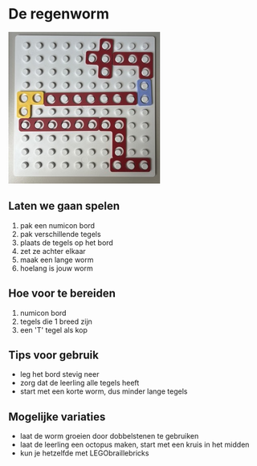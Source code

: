 # De regenworm

![regenworm](assets\regenworm.jpeg)

## Laten we gaan spelen
1. pak een numicon bord
2. pak verschillende tegels
3. plaats de tegels op het bord
4. zet ze achter elkaar
5. maak een lange worm
6. hoelang is jouw worm

## Hoe voor te bereiden
1. numicon bord
2. tegels die 1 breed zijn
3. een 'T' tegel als kop

## Tips voor gebruik
* leg het bord stevig neer
* zorg dat de leerling alle tegels heeft
* start met een korte worm, dus minder lange tegels

## Mogelijke variaties
* laat de worm groeien door dobbelstenen te gebruiken 
* laat de leerling een octopus maken, start met een kruis in het midden
* kun je hetzelfde met LEGObraillebricks
